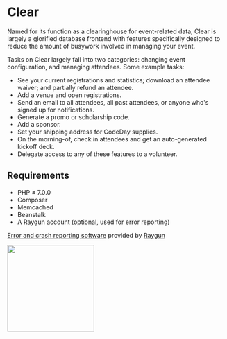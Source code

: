 # Clear

Named for its function as a clearinghouse for event-related data, Clear is largely a glorified database frontend with features specifically designed to reduce the amount of busywork involved in managing your event.

Tasks on Clear largely fall into two categories: changing event configuration, and managing attendees. Some example tasks:

- See your current registrations and statistics; download an attendee waiver; and partially refund an attendee.
- Add a venue and open registrations.
- Send an email to all attendees, all past attendees, or anyone who's signed up for notifications.
- Generate a promo or scholarship code.
- Add a sponsor.
- Set your shipping address for CodeDay supplies.
- On the morning-of, check in attendees and get an auto-generated kickoff deck.
- Delegate access to any of these features to a volunteer.

## Requirements

- PHP &ge; 7.0.0
- Composer
- Memcached
- Beanstalk
- A Raygun account (optional, used for error reporting)

<a href="https://raygun.com/products/crash-reporting/">Error and crash reporting software</a> provided by <a href="https://raygun.com/">Raygun</a>

<img width="200" src="http://i.imgur.com/yuoIAvf.png"></img>